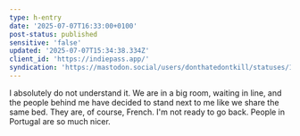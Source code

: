 ```yaml
---
type: h-entry
date: '2025-07-07T16:33:00+0100'
post-status: published
sensitive: 'false'
updated: '2025-07-07T15:34:38.334Z'
client_id: 'https://indiepass.app/'
syndication: 'https://mastodon.social/users/donthatedontkill/statuses/114812680231147548'
---
```

I absolutely do not understand it. We are in a big room, waiting in line, and the people behind me have decided to stand next to me like we share the same bed. They are, of course, French. I'm not ready to go back. People in Portugal are so much nicer.
